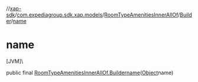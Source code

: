 //[xap-sdk](../../../../index.md)/[com.expediagroup.sdk.xap.models](../../index.md)/[RoomTypeAmenitiesInnerAllOf](../index.md)/[Builder](index.md)/[name](name.md)

# name

[JVM]\

public final [RoomTypeAmenitiesInnerAllOf.Builder](index.md)[name](name.md)([Object](https://docs.oracle.com/javase/8/docs/api/java/lang/Object.html)name)
